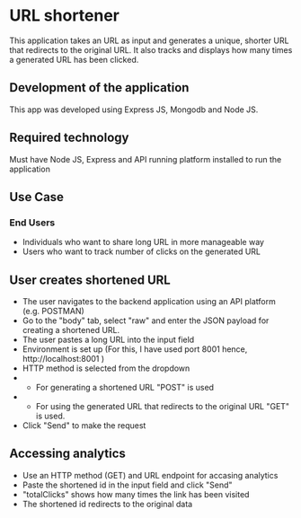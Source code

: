 # URL shortener

This application takes an URL as input and generates a unique, shorter URL that redirects to the original URL. It also tracks and displays how many times a generated URL has been clicked.

## Development of the application

This app was developed using Express JS, Mongodb and Node JS.

## Required technology

Must have Node JS, Express and API running platform installed to run the application

## Use Case

### End Users

- Individuals who want to share long URL in more manageable way
- Users who want to track number of clicks on the generated URL

## User creates shortened URL

- The user navigates to the backend application using an API platform (e.g. POSTMAN)
- Go to the "body" tab, select "raw" and enter the JSON payload for creating a shortened URL.
- The user pastes a long URL into the input field
- Environment is set up (For this, I have used port 8001 hence, http://localhost:8001 )
- HTTP method is selected from the dropdown
- - For generating a shortened URL "POST" is used
- - For using the generated URL that redirects to the original URL "GET" is used.
- Click "Send" to make the request

## Accessing analytics

- Use an HTTP method (GET) and URL endpoint for accasing analytics
- Paste the shortened id in the input field and click "Send"
- "totalClicks" shows how many times the link has been visited
- The shortened id redirects to the original data
